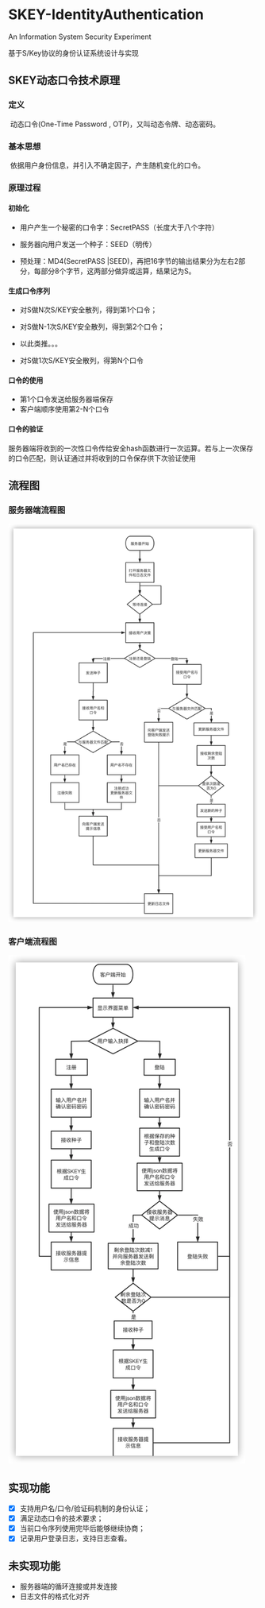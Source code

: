 # SKEY-IdentityAuthentication
An Information System Security Experiment

基于S/Key协议的身份认证系统设计与实现  

## SKEY动态口令技术原理

### 定义

​	动态口令(One-Time Password , OTP)，又叫动态令牌、动态密码。

###  基本思想

​	依据用户身份信息，并引入不确定因子，产生随机变化的口令。

### 原理过程

#### 初始化

* 用户产生一个秘密的口令字：SecretPASS（长度大于八个字符）

* 服务器向用户发送一个种子：SEED（明传）

* 预处理：MD4(SecretPASS |SEED)，再把16字节的输出结果分为左右2部分，每部分8个字节，这两部分做异或运算，结果记为S。

####  生成口令序列

* 对S做N次S/KEY安全散列，得到第1个口令；

* 对S做N-1次S/KEY安全散列，得到第2个口令；

* 以此类推。。。
* 对S做1次S/KEY安全散列，得第N个口令

#### 口令的使用

* 第1个口令发送给服务器端保存
* 客户端顺序使用第2-N个口令

#### 口令的验证

服务器端将收到的一次性口令传给安全hash函数进行一次运算。若与上一次保存的口令匹配，则认证通过并将收到的口令保存供下次验证使用

## 流程图

### 服务器端流程图

![image -w 150](https://github.com/Jechin/SKEY-IdentityAuthentication/blob/main/src/Server.png)

### 客户端流程图

![image](https://github.com/Jechin/SKEY-IdentityAuthentication/blob/main/src/Client.png)

## 实现功能

- [x] 支持用户名/口令/验证码机制的身份认证；
- [x] 满足动态口令的技术要求；
- [x] 当前口令序列使用完毕后能够继续协商；
- [x] 记录用户登录日志，支持日志查看。

## 未实现功能

* 服务器端的循环连接或并发连接
* 日志文件的格式化对齐
